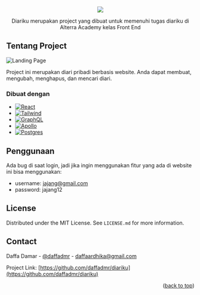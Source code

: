<!-- PROJECT LOGO -->
<br />
<div align="center">
  <a href="https://diariku.netlify.app/">
    <img src="../main/src/assets/png/logopng.png">
  </a>

  <p align="center">
    Diariku merupakan project yang dibuat untuk memenuhi tugas diariku di Alterra Academy kelas Front End
</div>

<!-- ABOUT THE PROJECT -->
## Tentang Project

![Landing Page](../main/src/assets/png/project.png)

Project ini merupakan diari pribadi berbasis website. Anda dapat membuat, mengubah, menghapus, dan mencari diari.




### Dibuat dengan

* [![React][React.js]][React-url]
* [![Tailwind][Tailwind]][Tailwind-url]
* [![GraphQL][GraphQL]][GraphQL-url]
* [![Apollo][Apollo]][Apollo-url]
* [![Postgres][Postgres]][Postgres-url]


<!-- USAGE EXAMPLES -->
## Penggunaan
Ada bug di saat login, jadi jika ingin menggunakan fitur yang ada di website ini bisa menggunakan:
* username: jajang@gmail.com
* password: jajang12



<!-- LICENSE -->
## License

Distributed under the MIT License. See `LICENSE.md` for more information.




<!-- CONTACT -->
## Contact

Daffa Damar - [@daffadmr](https://twitter.com/daffadmr) - daffaardhika@gmail.com

Project Link: [https://github.com/daffadmr/diariku](https://github.com/daffadmr/diariku)

<p align="right">(<a href="#readme-top">back to top</a>)</p>


<!-- MARKDOWN LINKS & IMAGES -->
[React.js]: https://img.shields.io/badge/React-20232A?style=for-the-badge&logo=react&logoColor=61DAFB
[React-url]: https://reactjs.org/
[Tailwind]: https://img.shields.io/badge/tailwindcss-%2338B2AC.svg?style=for-the-badge&logo=tailwind-css&logoColor=white
[Tailwind-url]: https://tailwindcss.com/
[Apollo]: https://img.shields.io/badge/-ApolloGraphQL-311C87?style=for-the-badge&logo=apollo-graphql
[Apollo-url]: https://www.apollographql.com/ 
[GraphQL]: https://img.shields.io/badge/-GraphQL-E10098?style=for-the-badge&logo=graphql&logoColor=white
[GraphQL-url]: https://www.apollographql.com/ 
[Postgres]:https://img.shields.io/badge/postgres-%23316192.svg?style=for-the-badge&logo=postgresql&logoColor=white
[Postgres-url]:https://www.postgresql.org/